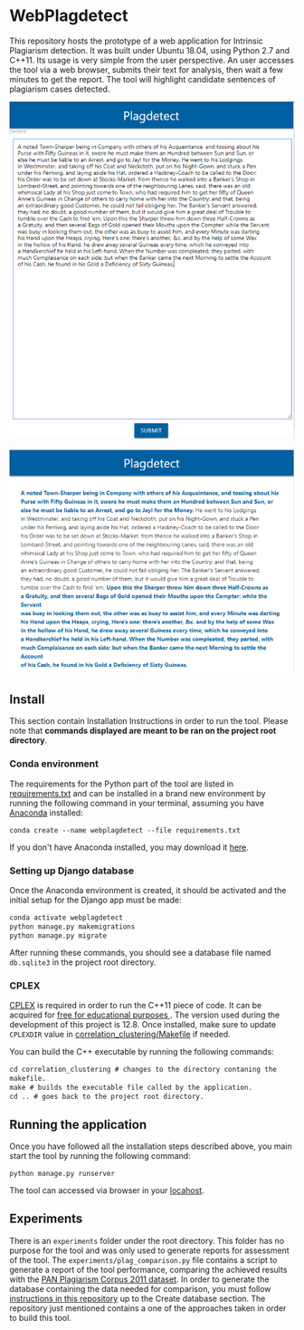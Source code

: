 # WebPlagdetect

This repository hosts the prototype of a web application for Intrinsic Plagiarism detection.
It was built under Ubuntu 18.04, using Python 2.7 and C++11.
Its usage is very simple from the user perspective.
An user accesses the tool via a web browser, submits their text for analysis, 
then wait a few minutes to get the report. 
The tool will highlight candidate sentences of plagiarism cases detected.

![Tool input](/data/images/plagdetect_input.PNG)

![Tool out](/data/images/plagdetect_output.PNG)

## Install

This section contain Installation Instructions in order to run the tool.
Please note that **commands displayed are meant to be ran on the project root directory**.

### Conda environment

The requirements for the Python part of the tool are listed in  [requirements.txt](requirements.txt)
and can be installed in a brand new environment by running the following command in your terminal,
assuming you have [Anaconda](https://www.anaconda.com/) installed:

```text
conda create --name webplagdetect --file requirements.txt
```

If you don't have Anaconda installed, you may download it 
[here](https://www.anaconda.com/distribution/#download-section).


### Setting up Django database

Once the Anaconda environment is created, it should be activated and the initial setup for the Django
app must be made:

```text
conda activate webplagdetect
python manage.py makemigrations
python manage.py migrate
```

After running these commands, you should see a database file named `db.sqlite3` in the project
root directory.

### CPLEX

[CPLEX](https://www.ibm.com/analytics/cplex-optimizer) is required in order to run the C++11 
piece of code. It can be acquired for [free for educational purposes
](https://www.ibm.com/developerworks/community/blogs/jfp/entry/CPLEX_Is_Free_For_Students?lang=en).
The version used during the development of this project is 12.8. Once installed, make sure to
update `CPLEXDIR` value in [correlation_clustering/Makefile](correlation_clustering/Makefile)
if needed.

You can build the C++ executable by running the following commands:

```text
cd correlation_clustering # changes to the directory contaning the makefile.
make # builds the executable file called by the application.
cd .. # goes back to the project root directory.
```

## Running the application

Once you have followed all the installation steps described above, you main start the tool
by running the following command:

```text
python manage.py runserver
```
 
 The tool can accessed via browser in your [locahost](http://127.0.0.1:8000/).
 
## Experiments

There is an `experiments` folder under the root directory. This folder has no purpose for the tool
and was only used to generate reports for assessment of the tool. The `experiments/plag_comparison.py`
file contains a script to generate a report of the tool performance, comparing the achieved results
with the [PAN Plagiarism Corpus 2011 dataset](https://webis.de/data/pan-pc-11.html). In order to
generate the database containing the data needed for comparison, you must follow [instructions in
this repository](https://github.com/MLRG-CEFET-RJ/plagdetect) up to the Create database section.
The repository just mentioned contains a one of the approaches taken in order to build this tool.
 